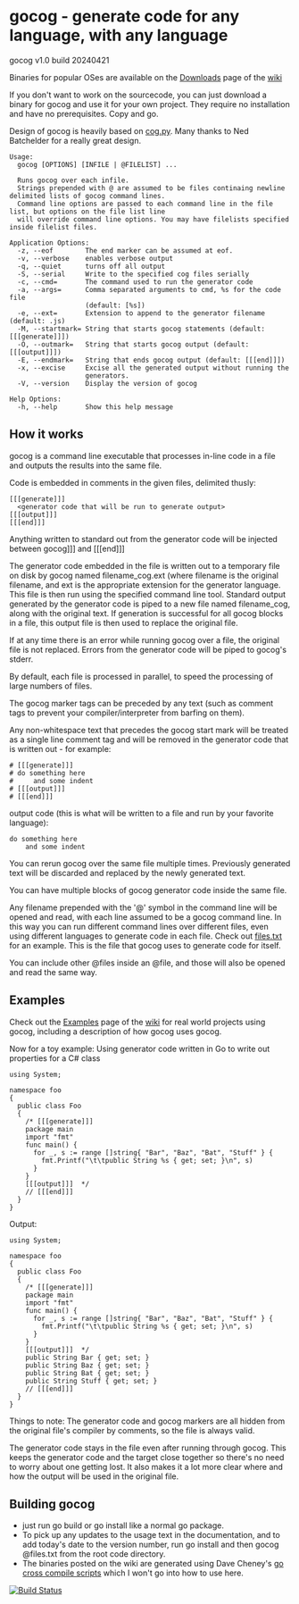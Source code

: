 gocog - generate code for any language, with any language
=====

<!-- {{{gocog
package main
import(
  "os"
  "os/exec"
)
func main() {
  cmd := exec.Command("gocog", "-V")
  cmd.Stdout = os.Stdout
  cmd.Run()
}
gocog}}} -->
gocog v1.0 build 20240421
<!-- {{{end}}} -->

Binaries for popular OSes are available on the [Downloads](https://github.com/natefinch/gocog/wiki/Downloads) page of the [wiki](https://github.com/natefinch/gocog/wiki)<br>

If you don't want to work on the sourcecode, you can just download a binary for gocog and use it for your own project. They require no installation and have no prerequisites. Copy and go.

Design of gocog is heavily based on [cog.py](http://nedbatchelder.com/code/cog/).  Many thanks to Ned Batchelder for a really great design.
<!-- {{{gocog
package main
import(
  "bytes"
  "fmt"
  "os/exec"
)
func main() {
  b := &bytes.Buffer{}
  cmd := exec.Command("gocog")
  cmd.Stdout = b
  cmd.Run()
  for {
    line, err := b.ReadString(byte('\n'))
    if len(line) > 0 {
      fmt.Print("\t", line)
    }
    if err != nil {
      break
    }
  }
}
gocog}}} -->
	Usage:
	  gocog [OPTIONS] [INFILE | @FILELIST] ...
	
	  Runs gocog over each infile. 
	  Strings prepended with @ are assumed to be files continaing newline delimited lists of gocog command lines.
	  Command line options are passed to each command line in the file list, but options on the file list line
	  will override command line options. You may have filelists specified inside filelist files.
	
	Application Options:
	  -z, --eof        The end marker can be assumed at eof.
	  -v, --verbose    enables verbose output
	  -q, --quiet      turns off all output
	  -S, --serial     Write to the specified cog files serially
	  -c, --cmd=       The command used to run the generator code
	  -a, --args=      Comma separated arguments to cmd, %s for the code file
	                   (default: [%s])
	  -e, --ext=       Extension to append to the generator filename (default: .js)
	  -M, --startmark= String that starts gocog statements (default: [[[generate]]])
	  -O, --outmark=   String that starts gocog output (default: [[[output]]])
	  -E, --endmark=   String that ends gocog output (default: [[[end]]])
	  -x, --excise     Excise all the generated output without running the
	                   generators.
	  -V, --version    Display the version of gocog
	
	Help Options:
	  -h, --help       Show this help message
<!-- {{{end}}} -->

How it works
------
gocog is a command line executable that processes in-line code in a file and outputs the results into the same file.

Code is embedded in comments in the given files, delimited thusly:

    [[[generate]]]
      <generator code that will be run to generate output>
    [[[output]]]
    [[[end]]]

Anything written to standard out from the generator code will be injected between gocog]]] and [[[end]]]

The generator code embedded in the file is written out to a temporary file on disk by gocog named filename_cog.ext (where filename is the original filename, and ext is the appropriate extension for the generator language. This file is then run using the specified command line tool.  Standard output generated by the generator code is piped to a new file named filename_cog, along with the original text. If generation is successful for all gocog blocks in a file, this output file is then used to replace the original file.

If at any time there is an error while running gocog over a file, the original file is not replaced. Errors from the generator code will be piped to gocog's stderr.

By default, each file is processed in parallel, to speed the processing of large numbers of files.

The gocog marker tags can be preceded by any text (such as comment tags to prevent your compiler/interpreter from barfing on them).

Any non-whitespace text that precedes the gocog start mark will be treated as a single line comment tag and will be removed in the generator code that is written out - for example:

	# [[[generate]]]
	# do something here
	#     and some indent
	# [[[output]]]
	# [[[end]]]

output code (this is what will be written to a file and run by your favorite language):

	do something here
	    and some indent

You can rerun gocog over the same file multiple times. Previously generated text will be discarded and replaced by the newly generated text.

You can have multiple blocks of gocog generator code inside the same file.

Any filename prepended with the '@' symbol in the command line will be opened and read, with each line assumed to be a gocog command line. In this way you can run different command lines over different files, even using different languages to generate code in each file.  Check out [files.txt](https://github.com/natefinch/gocog/blob/master/files.txt) for an example. This is the file that gocog uses to generate code for itself.

You can include other @files inside an @file, and those will also be opened and read the same way.

Examples
------
Check out the [Examples](https://github.com/natefinch/gocog/wiki/Examples) page of the [wiki](https://github.com/natefinch/gocog/wiki) for real world projects using gocog, including a description of how gocog uses gocog.

Now for a toy example:
Using generator code written in Go to write out properties for a C# class

    using System;
    
    namespace foo 
    {
      public class Foo
      {
        /* [[[generate]]]
        package main
        import "fmt"
        func main() {
          for _, s := range []string{ "Bar", "Baz", "Bat", "Stuff" } {
            fmt.Printf("\t\tpublic String %s { get; set; }\n", s)
          }
        }
        [[[output]]]  */
        // [[[end]]]
      }
    }

Output:

    using System;
    
    namespace foo 
    {
      public class Foo
      {
        /* [[[generate]]]
        package main
        import "fmt"
        func main() {
          for _, s := range []string{ "Bar", "Baz", "Bat", "Stuff" } {
            fmt.Printf("\t\tpublic String %s { get; set; }\n", s)
          }
        }
        [[[output]]]  */
        public String Bar { get; set; }
        public String Baz { get; set; }
        public String Bat { get; set; }
        public String Stuff { get; set; }
        // [[[end]]]
      }
    }
    
Things to note:
The generator code and gocog markers are all hidden from the original file's compiler by comments, so the file is always valid.

The generator code stays in the file even after running through gocog. This keeps the generator code and the target close together so there's no need to worry about one getting lost. It also makes it a lot more clear where and how the output will be used in the original file.

Building gocog
---------------

* just run go build or go install like a normal go package.  
* To pick up any updates to the usage text in the documentation, and to add today's date to the version number, run go install and then gocog @files.txt from the root code directory.
* The binaries posted on the wiki are generated using Dave Cheney's [go cross compile scripts](https://github.com/davecheney/golang-crosscompile) which I won't go into how to use here.

[![Build Status](https://travis-ci.org/natefinch/gocog.png)](https://travis-ci.org/natefinch/gocog)
